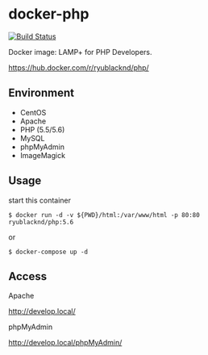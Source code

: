 # docker-php

[![Build Status](https://travis-ci.org/ryu-blacknd/docker-php.svg?branch=master)](https://travis-ci.org/ryu-blacknd/docker-php)

Docker image: LAMP+ for PHP Developers.

https://hub.docker.com/r/ryublacknd/php/

## Environment

* CentOS
* Apache
* PHP (5.5/5.6)
* MySQL
* phpMyAdmin
* ImageMagick

## Usage

start this container

```
$ docker run -d -v ${PWD}/html:/var/www/html -p 80:80 ryublacknd/php:5.6
```

or

```
$ docker-compose up -d
```

## Access

Apache

http://develop.local/

phpMyAdmin

http://develop.local/phpMyAdmin/
